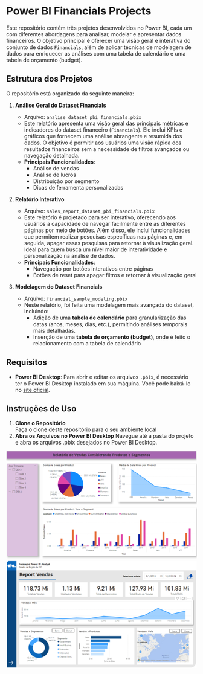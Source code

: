 # Power BI Financials Projects
Este repositório contém três projetos desenvolvidos no Power BI, cada um com diferentes abordagens para analisar, modelar e apresentar dados financeiros. O objetivo principal é oferecer uma visão geral e interativa do conjunto de dados `Financials`, além de aplicar técnicas de modelagem de dados para enriquecer as análises com uma tabela de calendário e uma tabela de orçamento (budget).

## Estrutura dos Projetos
O repositório está organizado da seguinte maneira:

1. **Análise Geral do Dataset Financials**  
   - Arquivo: `analise_dataset_pbi_financials.pbix`
   - Este relatório apresenta uma visão geral das principais métricas e indicadores do dataset financeiro (`Financials`). Ele inclui KPIs e gráficos que fornecem uma análise abrangente e resumida dos dados. O objetivo é permitir aos usuários uma visão rápida dos resultados financeiros sem a necessidade de filtros avançados ou navegação detalhada.
   - **Principais Funcionalidades**:
     - Análise de vendas
     - Análise de lucros
     - Distribuição por segmento
     - Dicas de ferramenta personalizadas

2. **Relatório Interativo**  
   - Arquivo: `sales_report_dataset_pbi_financials.pbix`
   - Este relatório é projetado para ser interativo, oferecendo aos usuários a capacidade de navegar facilmente entre as diferentes páginas por meio de botões. Além disso, ele inclui funcionalidades que permitem realizar pesquisas específicas nas páginas e, em seguida, apagar essas pesquisas para retornar à visualização geral. Ideal para quem busca um nível maior de interatividade e personalização na análise de dados.
   - **Principais Funcionalidades**:
     - Navegação por botões interativos entre páginas
     - Botões de reset para apagar filtros e retornar à visualização geral

3. **Modelagem do Dataset Financials**  
   - Arquivo: `financial_sample_modeling.pbix`
   - Neste relatório, foi feita uma modelagem mais avançada do dataset, incluindo:
     - Adição de uma **tabela de calendário** para granularização das datas (anos, meses, dias, etc.), permitindo análises temporais mais detalhadas.
     - Inserção de uma **tabela de orçamento (budget)**, onde é feito o relacionamento com a tabela de calendário

## Requisitos
- **Power BI Desktop**: Para abrir e editar os arquivos `.pbix`, é necessário ter o Power BI Desktop instalado em sua máquina. Você pode baixá-lo no [site oficial](https://powerbi.microsoft.com/desktop/).
  
## Instruções de Uso
1. **Clone o Repositório**  
   Faça o clone deste repositório para o seu ambiente local
2. **Abra os Arquivos no Power BI Desktop**
   Navegue até a pasta do projeto e abra os arquivos .pbix desejados no Power BI Desktop.

![Página 1 - Relatório 1](https://github.com/gianmalfate/analise-dataset-pbi-financials/blob/main/img/report1_financials(1).png)
![Página 1 - Relatório 2](https://github.com/gianmalfate/analise-dataset-pbi-financials/blob/main/img/report2_financials(1).png)

